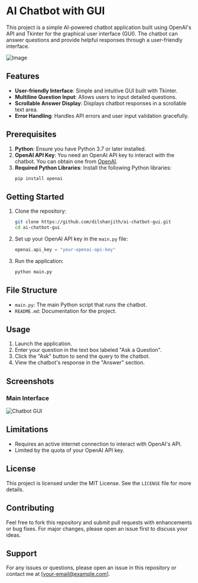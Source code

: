 # AI Chatbot with GUI

This project is a simple AI-powered chatbot application built using OpenAI's API and Tkinter for the graphical user interface (GUI). The chatbot can answer questions and provide helpful responses through a user-friendly interface.

![Image](https://github.com/user-attachments/assets/76412479-24c5-498f-9053-395c66bf3818)

## Features
- **User-friendly Interface**: Simple and intuitive GUI built with Tkinter.
- **Multiline Question Input**: Allows users to input detailed questions.
- **Scrollable Answer Display**: Displays chatbot responses in a scrollable text area.
- **Error Handling**: Handles API errors and user input validation gracefully.

## Prerequisites

1. **Python**: Ensure you have Python 3.7 or later installed.
2. **OpenAI API Key**: You need an OpenAI API key to interact with the chatbot. You can obtain one from [OpenAI](https://platform.openai.com/).
3. **Required Python Libraries**: Install the following Python libraries:
   ```bash
   pip install openai
   ```

## Getting Started

1. Clone the repository:
   ```bash
   git clone https://github.com/dilshanjith/ai-chatbot-gui.git
   cd ai-chatbot-gui
   ```

2. Set up your OpenAI API key in the `main.py` file:
   ```python
   openai.api_key = "your-openai-api-key"
   ```

3. Run the application:
   ```bash
   python main.py
   ```

## File Structure
- `main.py`: The main Python script that runs the chatbot.
- `README.md`: Documentation for the project.

## Usage
1. Launch the application.
2. Enter your question in the text box labeled "Ask a Question".
3. Click the "Ask" button to send the query to the chatbot.
4. View the chatbot's response in the "Answer" section.

## Screenshots

### Main Interface

![Chatbot GUI](path-to-screenshot.png)

## Limitations
- Requires an active internet connection to interact with OpenAI's API.
- Limited by the quota of your OpenAI API key.

## License
This project is licensed under the MIT License. See the `LICENSE` file for more details.

## Contributing
Feel free to fork this repository and submit pull requests with enhancements or bug fixes. For major changes, please open an issue first to discuss your ideas.

## Support
For any issues or questions, please open an issue in this repository or contact me at [your-email@example.com].
